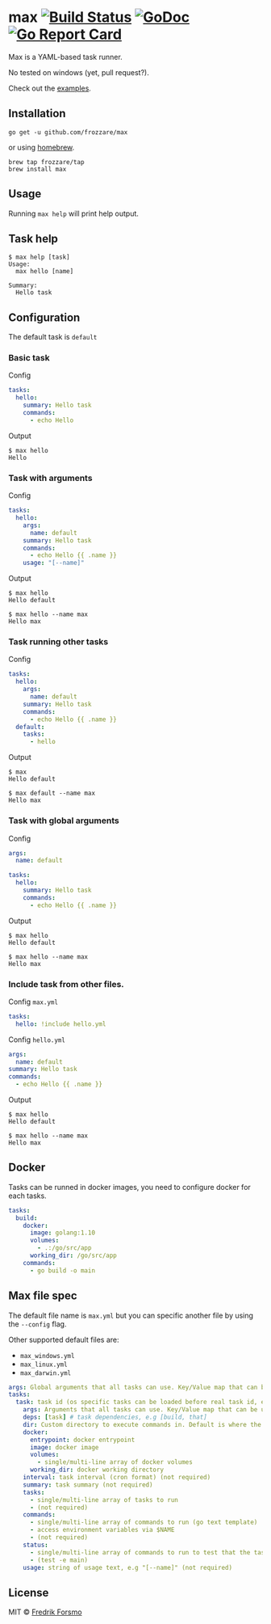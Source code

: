 # max [![Build Status](https://travis-ci.org/frozzare/max.svg?branch=master)](https://travis-ci.org/frozzare/max) [![GoDoc](https://godoc.org/github.com/frozzare/max?status.svg)](http://godoc.org/github.com/frozzare/max) [![Go Report Card](https://goreportcard.com/badge/github.com/frozzare/max)](https://goreportcard.com/report/github.com/frozzare/max)

Max is a YAML-based task runner.

No tested on windows (yet, pull request?).

Check out the [examples](https://github.com/frozzare/max/tree/master/examples).

## Installation

```
go get -u github.com/frozzare/max
```

or using [homebrew](https://brew.sh/).

```
brew tap frozzare/tap
brew install max
```

## Usage

Running `max help` will print help output.

## Task help

```
$ max help [task]
Usage:
  max hello [name]

Summary:
  Hello task
```

## Configuration

The default task is `default`

### Basic task

Config

```yaml
tasks:
  hello:
    summary: Hello task
    commands:
      - echo Hello
```

Output

```
$ max hello
Hello
```

### Task with arguments

Config

```yaml
tasks:
  hello:
    args:
      name: default
    summary: Hello task
    commands:
      - echo Hello {{ .name }}
    usage: "[--name]"
```

Output

```
$ max hello
Hello default

$ max hello --name max
Hello max
```

### Task running other tasks

Config

```yaml
tasks:
  hello:
    args:
      name: default
    summary: Hello task
    commands:
      - echo Hello {{ .name }}
  default:
    tasks:
      - hello
```

Output

```
$ max
Hello default

$ max default --name max
Hello max
```

### Task with global arguments

Config

```yaml
args:
  name: default

tasks:
  hello:
    summary: Hello task
    commands:
      - echo Hello {{ .name }}
```

Output

```
$ max hello
Hello default

$ max hello --name max
Hello max
```

### Include task from other files.

Config `max.yml`

```yaml
tasks:
  hello: !include hello.yml
```

Config `hello.yml`

```yaml
args:
  name: default
summary: Hello task
commands:
  - echo Hello {{ .name }}
```

Output

```
$ max hello
Hello default

$ max hello --name max
Hello max
```

## Docker

Tasks can be runned in docker images, you need to configure docker for each tasks.

```yaml
tasks:
  build:
    docker:
      image: golang:1.10
      volumes:
        - .:/go/src/app
      working_dir: /go/src/app
    commands:
      - go build -o main
```

## Max file spec

The default file name is `max.yml` but you can specific another file by using the `--config` flag.

Other supported default files are:

- `max_windows.yml`
- `max_linux.yml`
- `max_darwin.yml`

```yaml
args: Global arguments that all tasks can use. Key/Value map that can be used with --key flag.
tasks:
  task: task id (os specific tasks can be loaded before real task id, e.g build_windows is loaded when build is called on windows)
    args: Arguments that all tasks can use. Key/Value map that can be used with --key flag.
    deps: [task] # task dependencies, e.g [build, that]
    dir: Custom directory to execute commands in. Default is where the max file is located.
    docker:
      entrypoint: docker entrypoint
      image: docker image
      volumes:
        - single/multi-line array of docker volumes
      working_dir: docker working directory
    interval: task interval (cron format) (not required)
    summary: task summary (not required)
    tasks:
      - single/multi-line array of tasks to run
      - (not required)
    commands:
      - single/multi-line array of commands to run (go text template)
      - access environment variables via $NAME
      - (not required)
    status:
      - single/multi-line array of commands to run to test that the task is up to date.
      - (test -e main)
    usage: string of usage text, e.g "[--name]" (not required)
```

## License

MIT © [Fredrik Forsmo](https://github.com/frozzare)
